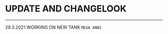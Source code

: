 # UPDATE AND CHANGELOOK 

-----------------------------------------------------------------------------------------------
 29.3.2021
WORKING ON NEW TANK `MEGA ANNI`